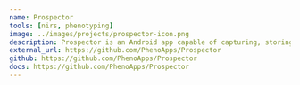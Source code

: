 ```yaml
---
name: Prospector
tools: [nirs, phenotyping]
image: ../images/projects/prospector-icon.png
description: Prospector is an Android app capable of capturing, storing, visualizing, and exporting data from handheld NIR spectrometers. Prospector provides fast, reliable capture of scans for phenotype prediction with a standardized user interface and data export. Prospector allows breeders to rapidly utilize NIRS for phenotyping.
external_url: https://github.com/PhenoApps/Prospector
github: https://github.com/PhenoApps/Prospector
docs: https://github.com/PhenoApps/Prospector
---
```

